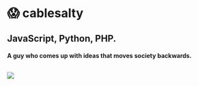 # 😱 cablesalty
## JavaScript, Python, PHP. 
#### A guy who comes up with ideas that moves society backwards.
![](https://komarev.com/ghpvc/?username=your-github-username)
----
